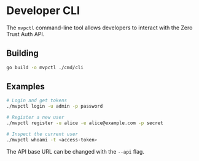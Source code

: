 # Developer CLI

The `mvpctl` command-line tool allows developers to interact with the Zero Trust Auth API.

## Building

```bash
go build -o mvpctl ./cmd/cli
```

## Examples

```bash
# Login and get tokens
./mvpctl login -u admin -p password

# Register a new user
./mvpctl register -u alice -e alice@example.com -p secret

# Inspect the current user
./mvpctl whoami -t <access-token>
```

The API base URL can be changed with the `--api` flag.
